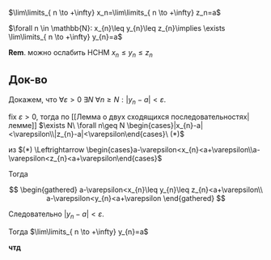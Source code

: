$\lim\limits_{ n \to +\infty} x_n=\lim\limits_{ n \to +\infty} z_n=a$

$\forall n \in \mathbb{N}: x_{n}\leq y_{n}\leq z_{n}\implies \exists \lim\limits_{ n \to +\infty} y_{n}=a$

**Rem**. можно ослабить НСНМ $x_{n}\leq y_{n}\leq z_{n}$
## Док-во

Докажем, что $\forall\varepsilon>0\ \exists N\ \forall n\geq N: |y_{n}-a|<\varepsilon$.

fix $\varepsilon>0$, тогда по [[Лемма о двух сходящихся последовательностях|лемме]] $\exists N\ \forall n\geq N \begin{cases}|x_{n}-a|<\varepsilon\\|z_{n}-a|<\varepsilon\end{cases}\ (*)$

из $(*) \Leftrightarrow \begin{cases}a-\varepsilon<x_{n}<a+\varepsilon\\a-\varepsilon<z_{n}<a+\varepsilon\end{cases}$

Тогда 

$$
\begin{gathered}
a-\varepsilon<x_{n}\leq y_{n}\leq z_{n}<a+\varepsilon\\
a-\varepsilon<y_{n}<a+\varepsilon
\end{gathered}
$$

Следовательно $|y_{n}-a|<\varepsilon$.

Тогда $\lim\limits_{ n \to +\infty} y_{n}=a$

**чтд**

